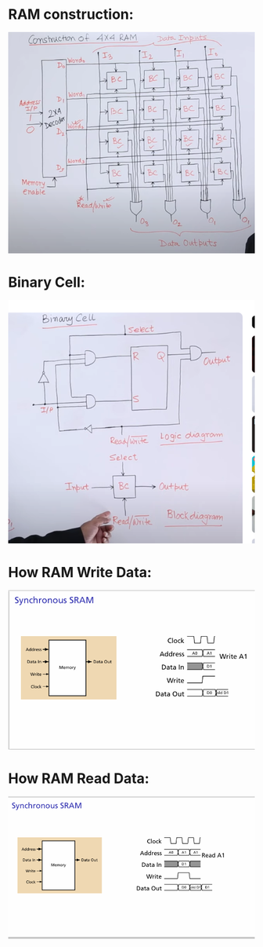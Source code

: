 # RAM construction: 
<img src="RAM/Ram construction.png" width="600" >  

# Binary Cell:
<img src="RAM/RAM cell.png" width="600" >  

# How RAM Write Data:
<img src="RAM/write_data_RAM.png" width="600" >  

# How RAM Read Data:
<img src="RAM/Read_data_RAM.png" width="600" >  


